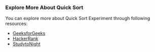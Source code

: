 ### Explore More About Quick Sort

You can explore more about Quick Sort Experiment through following resources:

   - [GeeksforGeeks](https://www.geeksforgeeks.org/quick-sort/)
   - [HackerRank](https://www.hackerrank.com/topics/quicksort)
   - [StudytoNight](https://www.studytonight.com/data-structures/quick-sort)


